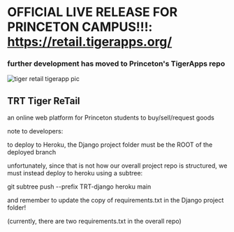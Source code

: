 # OFFICIAL LIVE RELEASE FOR PRINCETON CAMPUS!!!: https://retail.tigerapps.org/
### further development has moved to Princeton's TigerApps repo
![tiger retail tigerapp pic](https://user-images.githubusercontent.com/22247385/129680369-e337d39f-4db9-4551-b664-9fe652f173fa.png)

## TRT Tiger ReTail
an online web platform for Princeton students to buy/sell/request goods

note to developers:

to deploy to Heroku, the Django project folder must be the ROOT of the deployed branch


unfortunately, since that is not how our overall project repo is structured, we must 
instead deploy to heroku using a subtree:

git subtree push --prefix TRT-django heroku main

and remember to update the copy of requirements.txt in the Django project folder!

(currently, there are two requirements.txt in the overall repo)
